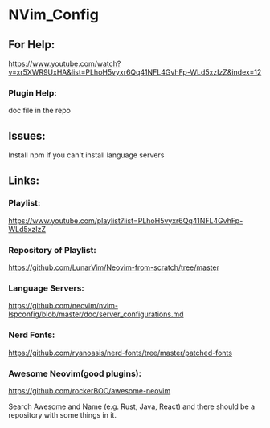 # NVim_Config

## For Help:

https://www.youtube.com/watch?v=xr5XWR9UxHA&list=PLhoH5vyxr6Qq41NFL4GvhFp-WLd5xzIzZ&index=12

### Plugin Help:
doc file in the repo

## Issues:

Install npm if you can't install language servers

## Links:

### Playlist: 
https://www.youtube.com/playlist?list=PLhoH5vyxr6Qq41NFL4GvhFp-WLd5xzIzZ
### Repository of Playlist: 
https://github.com/LunarVim/Neovim-from-scratch/tree/master
### Language Servers: 
https://github.com/neovim/nvim-lspconfig/blob/master/doc/server_configurations.md
### Nerd Fonts: 
https://github.com/ryanoasis/nerd-fonts/tree/master/patched-fonts
### Awesome Neovim(good plugins):
https://github.com/rockerBOO/awesome-neovim

Search Awesome and Name (e.g. Rust, Java, React) and there should be a repository with some things in it.
